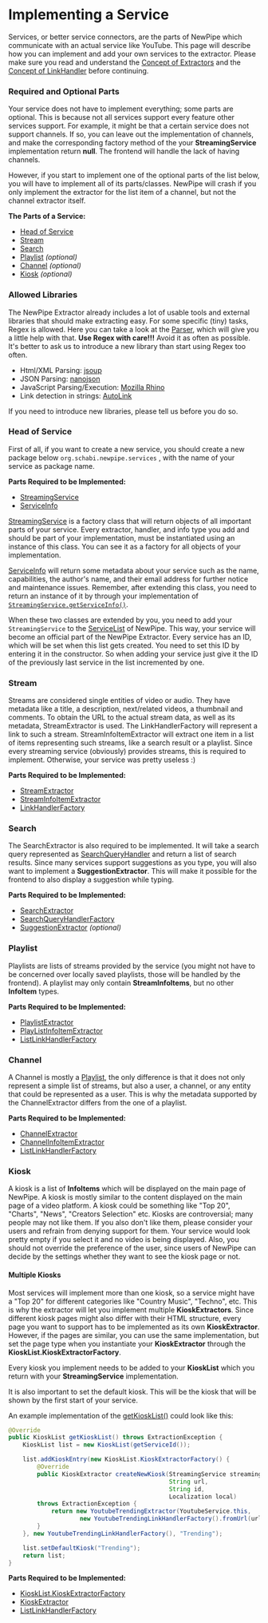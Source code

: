 # Implementing a Service

Services, or better service connectors, are the parts of NewPipe which communicate with an actual service like YouTube.
This page will describe how you can implement and add your own services to the extractor. Please make sure you read and understand the
[Concept of Extractors](https://teamnewpipe.github.io/documentation/01_Concept_of_the_extractor/)
and the [Concept of LinkHandler](https://teamnewpipe.github.io/documentation/02_Concept_of_LinkHandler/)
before continuing.

### Required and Optional Parts
Your service does not have to implement everything; some parts are optional.
This is because not all services support every feature other services support. For example, it might be that a certain
service does not support channels. If so, you can leave out the implementation of channels, and make the corresponding
factory method of the your __StreamingService__ implementation return __null__. The frontend will handle the lack of
having channels.

However, if you start to implement one of the optional parts of the list below, you will have to implement all of its parts/classes. NewPipe will crash if you only implement the extractor for the list item of a channel, but not the channel extractor itself.

__The Parts of a Service:__

- [Head of Service](#head-of-service)
- [Stream](#stream)
- [Search](#search)
- [Playlist](#playlist) _(optional)_
- [Channel](#channel) _(optional)_
- [Kiosk](#kiosk) _(optional)_

### Allowed Libraries

The NewPipe Extractor already includes a lot of usable tools and external libraries that should make extracting easy.
For some specific (tiny) tasks, Regex is allowed. Here you can take a look at the
[Parser](https://teamnewpipe.github.io/NewPipeExtractor/javadoc/org/schabi/newpipe/extractor/utils/Parser.html),
which will give you a little help with that. __Use Regex with care!!!__ Avoid it as often as possible. It's better to
ask us to introduce a new library than start using Regex too often.

- Html/XML Parsing: [jsoup](https://jsoup.org/apidocs/overview-summary.html)
- JSON Parsing: [nanojson](https://github.com/mmastrac/nanojson#parser-example)
- JavaScript Parsing/Execution: [Mozilla Rhino](https://github.com/mozilla/rhino)
- Link detection in strings: [AutoLink](https://github.com/robinst/autolink-java)

If you need to introduce new libraries, please tell us before you do so.

### Head of Service

First of all, if you want to create a new service, you should create a new package below `org.schabi.newpipe.services`
, with the name of your service as package name.

__Parts Required to be Implemented:__

- [StreamingService](https://teamnewpipe.github.io/NewPipeExtractor/javadoc/org/schabi/newpipe/extractor/StreamingService.html)
- [ServiceInfo](https://teamnewpipe.github.io/NewPipeExtractor/javadoc/org/schabi/newpipe/extractor/StreamingService.ServiceInfo.html)

[StreamingService](https://teamnewpipe.github.io/NewPipeExtractor/javadoc/org/schabi/newpipe/extractor/StreamingService.html)
is a factory class that will return objects of all important parts of your service.
Every extractor, handler, and info type you add and should be part of your implementation, must be instantiated using an
instance of this class. You can see it as a factory for all objects of your implementation.

[ServiceInfo](https://teamnewpipe.github.io/NewPipeExtractor/javadoc/org/schabi/newpipe/extractor/StreamingService.ServiceInfo.html)
will return some metadata about your service such as the name, capabilities, the author's name, and their 
email address for further notice and maintenance issues. Remember, after extending this class, you need to return an
instance of it by through your implementation of
[`StreamingService.getServiceInfo()`](https://teamnewpipe.github.io/NewPipeExtractor/javadoc/org/schabi/newpipe/extractor/StreamingService.html#getServiceInfo--).

When these two classes are extended by you, you need to add your `StreamingService` to the
[ServiceList](https://github.com/TeamNewPipe/NewPipeExtractor/blob/49c2eb51859a58e4bb5ead2d9d0771408f7d59d6/extractor/src/main/java/org/schabi/newpipe/extractor/ServiceList.java#L23)
of NewPipe. This way, your service will become an official part of the NewPipe Extractor.
Every service has an ID, which will be set when this list gets created. You need to set this ID by entering it in the constructor.
So when adding your service just give it the ID of the previously last service in the list incremented by one.

### Stream

Streams are considered single entities of video or audio. They have metadata like a title, a description,
next/related videos, a thumbnail and comments. To obtain the URL to the actual stream data, as well as its metadata,
StreamExtractor is used. The LinkHandlerFactory will represent a link to such a stream. StreamInfoItemExtractor will
extract one item in a list of items representing such streams, like a search result or a playlist.
Since every streaming service (obviously) provides streams, this is required to implement. Otherwise, your service was
pretty useless :)

__Parts Required to be Implemented:__

- [StreamExtractor](https://teamnewpipe.github.io/NewPipeExtractor/javadoc/org/schabi/newpipe/extractor/stream/StreamExtractor.html)
- [StreamInfoItemExtractor](https://teamnewpipe.github.io/NewPipeExtractor/javadoc/org/schabi/newpipe/extractor/stream/StreamInfoItemExtractor.html)
- [LinkHandlerFactory](https://teamnewpipe.github.io/NewPipeExtractor/javadoc/org/schabi/newpipe/extractor/linkhandler/LinkHandlerFactory.html)

### Search
The SearchExtractor is also required to be implemented. It will take a search query represented as
[SearchQueryHandler](https://teamnewpipe.github.io/NewPipeExtractor/javadoc/org/schabi/newpipe/extractor/linkhandler/SearchQueryHandler.html)
and return a list of search results. Since many services support suggestions as you type, you will also want to implement
a __SuggestionExtractor__. This will make it possible for the frontend to also display a suggestion while typing.

__Parts Required to be Implemented:__

- [SearchExtractor](https://teamnewpipe.github.io/NewPipeExtractor/javadoc/org/schabi/newpipe/extractor/search/SearchExtractor.html)
- [SearchQueryHandlerFactory](https://teamnewpipe.github.io/NewPipeExtractor/javadoc/org/schabi/newpipe/extractor/linkhandler/SearchQueryHandlerFactory.html)
- [SuggestionExtractor](https://teamnewpipe.github.io/NewPipeExtractor/javadoc/org/schabi/newpipe/extractor/suggestion/SuggestionExtractor.html) _(optional)_

### Playlist
Playlists are lists of streams provided by the service (you might not have to be concerned over locally saved playlists, those will be handled by the frontend).
A playlist may only contain __StreamInfoItems__, but no other __InfoItem__ types.

__Parts Required to be Implemented:__

- [PlaylistExtractor](https://teamnewpipe.github.io/NewPipeExtractor/javadoc/org/schabi/newpipe/extractor/playlist/PlaylistExtractor.html)
- [PlayListInfoItemExtractor](https://teamnewpipe.github.io/NewPipeExtractor/javadoc/org/schabi/newpipe/extractor/playlist/PlaylistExtractor.html)
- [ListLinkHandlerFactory](https://teamnewpipe.github.io/NewPipeExtractor/javadoc/org/schabi/newpipe/extractor/linkhandler/ListLinkHandlerFactory.html)

### Channel
A Channel is mostly a [Playlist](#playlist), the only difference is that it does not only represent a simple list of streams, but also a
user, a channel, or any entity that could be represented as a user. This is why the metadata supported by the ChannelExtractor
differs from the one of a playlist.

__Parts Required to be Implemented:__

- [ChannelExtractor](https://teamnewpipe.github.io/NewPipeExtractor/javadoc/org/schabi/newpipe/extractor/channel/ChannelExtractor.html)
- [ChannelInfoItemExtractor](https://teamnewpipe.github.io/NewPipeExtractor/javadoc/org/schabi/newpipe/extractor/channel/ChannelExtractor.html)
- [ListLinkHandlerFactory](https://teamnewpipe.github.io/NewPipeExtractor/javadoc/org/schabi/newpipe/extractor/linkhandler/ListLinkHandlerFactory.html)

### Kiosk
A kiosk is a list of __InfoItems__ which will be displayed on the main page of NewPipe. A kiosk is mostly similar to the content
displayed on the main page of a video platform. A kiosk could be something like "Top 20", "Charts", "News", "Creators Selection" etc.
Kiosks are controversial; many people may not like them. If you also don't like them, please consider your users and refrain from denying support for them.
Your service would look pretty empty if you select it and no video is being displayed. Also, you should not override the preference of the user,
since users of NewPipe can decide by the settings whether they want to see the kiosk page or not.

#### Multiple Kiosks
Most services will implement more than one kiosk, so a service might have a "Top 20" for different categories like "Country Music", "Techno", etc.
This is why the extractor will let you implement multiple __KioskExtractors__. Since different kiosk pages might also differ 
with their HTML structure, every page you want to support has to be implemented as its own __KioskExtractor__.
However, if the pages are similar, you can use the same implementation, but set the page type when you instantiate your __KioskExtractor__
through the __KioskList.KioskExtractorFactory__.

Every kiosk you implement needs to be added to your __KioskList__ which you return with your
__StreamingService__ implementation.

It is also important to set the default kiosk. This will be the kiosk that will be shown by the first start of your service.

An example implementation of the
[getKioskList()](https://teamnewpipe.github.io/NewPipeExtractor/javadoc/org/schabi/newpipe/extractor/StreamingService.html)
could look like this:
```java
@Override
public KioskList getKioskList() throws ExtractionException {
    KioskList list = new KioskList(getServiceId());

    list.addKioskEntry(new KioskList.KioskExtractorFactory() {
        @Override
        public KioskExtractor createNewKiosk(StreamingService streamingService,
                                             String url,
                                             String id,
                                             Localization local)
        throws ExtractionException {
            return new YoutubeTrendingExtractor(YoutubeService.this,
                    new YoutubeTrendingLinkHandlerFactory().fromUrl(url), id, local);
        }
    }, new YoutubeTrendingLinkHandlerFactory(), "Trending");

    list.setDefaultKiosk("Trending");
    return list;
}

```

__Parts Required to be Implemented:__

- [KioskList.KioskExtractorFactory](https://teamnewpipe.github.io/NewPipeExtractor/javadoc/org/schabi/newpipe/extractor/kiosk/KioskList.KioskExtractorFactory.html)
- [KioskExtractor](https://teamnewpipe.github.io/NewPipeExtractor/javadoc/org/schabi/newpipe/extractor/kiosk/KioskExtractor.html)
- [ListLinkHandlerFactory](https://teamnewpipe.github.io/NewPipeExtractor/javadoc/org/schabi/newpipe/extractor/linkhandler/ListLinkHandlerFactory.html)
